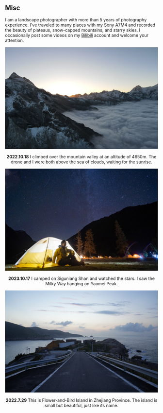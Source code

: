 ## Misc

I am a landscape photographer with more than 5 years of photography experience. I've traveled to many places with my Sony A7M4 and recorded the beauty of plateaus, snow-capped mountains, and starry skies. I occasionally post some videos on my [Bilibili](https://space.bilibili.com/18636556) account and welcome your attention.

<div align="center">
<img src="./assets/img/gallery/sichuanyunhai_.jpg" style="width=35%" >

<strong>2022.10.18</strong> I climbed over the mountain valley at an altitude of 4650m. The drone and I were both above the sea of clouds, waiting for the sunrise.
</div>

<div align="center">
<img src="./assets/img/gallery/siguniangshan_.jpg" style="width=35%" >

<strong>2023.10.17</strong> I camped on Siguniang Shan and watched the stars. I saw the Milky Way hanging on Yaomei Peak.
</div>

<div align="center">
<img src="./assets/img/gallery/huaniao_.jpg" style="width=35%" >

<strong>2022.7.29</strong> This is Flower-and-Bird Island in Zhejiang Province. The island is small but beautiful, just like its name.
</div>

